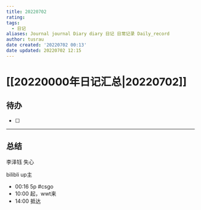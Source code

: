 ```yaml
---
title: 20220702
rating:
tags:
  - 日记
aliases: Journal journal Diary diary 日记 日常记录 Daily_record
author: tusrau
date created: '20220702 00:13'
date updated: 20220702 12:15
---
```


# [[20220000年日记汇总|20220702]]

## 待办

- [ ]

---

## 总结

李泽钰 失心

bilibli up主

- 00:16 5p #csgo
- 10:00 起，wwt来
- 14:00 抵达